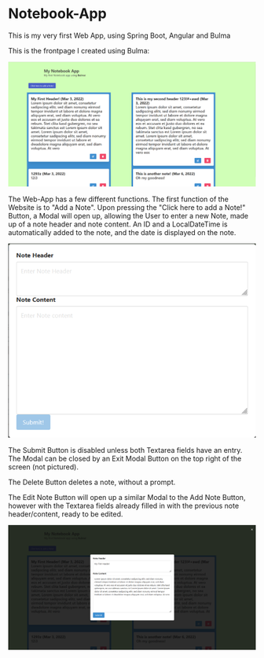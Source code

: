 # Notebook-App

This is my very first Web App, using Spring Boot, Angular and Bulma

This is the frontpage I created using Bulma:

![](https://github.com/teddyoojo/notemanager/blob/main/docs/images/frontpage.png)

The Web-App has a few different functions.
The first function of the Website is to "Add a Note". Upon pressing the "Click here to add a Note!" Button, a Modal will open up,
allowing the User to enter a new Note, made up of a note header and note content.
An ID and a LocalDateTime is automatically added to the note, and the date is displayed on the note.

![](https://github.com/teddyoojo/notemanager/blob/main/docs/images/addnotemodal.png)

The Submit Button is disabled unless both Textarea fields have an entry. The Modal can be closed by an Exit Modal Button on the top right of the screen (not pictured).

The Delete Button deletes a note, without a prompt.

The Edit Note Button will open up a similar Modal to the Add Note Button, however with the Textarea fields already filled in with the previous note header/content, ready to be edited.

![](https://github.com/teddyoojo/notemanager/blob/main/docs/images/edit_note_modal.png)
